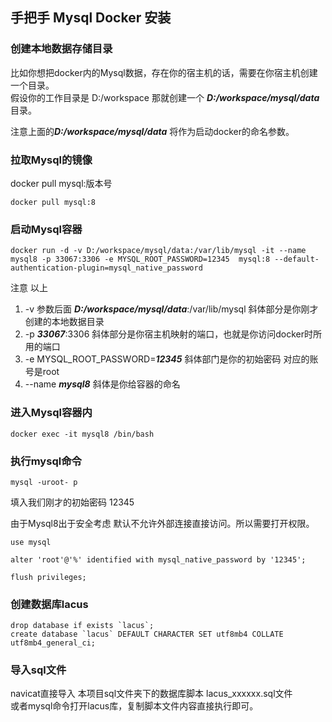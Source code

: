 ## 手把手 Mysql Docker 安装

### 创建本地数据存储目录

比如你想把docker内的Mysql数据，存在你的宿主机的话，需要在你宿主机创建一个目录。  
假设你的工作目录是 D:/workspace 那就创建一个 ***D:/workspace/mysql/data*** 目录。

注意上面的***D:/workspace/mysql/data*** 将作为启动docker的命名参数。

### 拉取Mysql的镜像

docker pull mysql:版本号

```
docker pull mysql:8
```

### 启动Mysql容器

```
docker run -d -v D:/workspace/mysql/data:/var/lib/mysql -it --name mysql8 -p 33067:3306 -e MYSQL_ROOT_PASSWORD=12345  mysql:8 --default-authentication-plugin=mysql_native_password
```

注意 以上
1. -v 参数后面   ***D:/workspace/mysql/data***:/var/lib/mysql  斜体部分是你刚才创建的本地数据目录  
2. -p ***33067***:3306  斜体部分是你宿主机映射的端口，也就是你访问docker时所用的端口  
3. -e MYSQL_ROOT_PASSWORD=***12345*** 斜体部门是你的初始密码  对应的账号是root
4. --name ***mysql8*** 斜体是你给容器的命名

### 进入Mysql容器内

```
docker exec -it mysql8 /bin/bash
```

### 执行mysql命令

```
mysql -uroot- p 
```
填入我们刚才的初始密码 12345

由于Mysql8出于安全考虑 默认不允许外部连接直接访问。所以需要打开权限。

```
use mysql
```
```
alter 'root'@'%' identified with mysql_native_password by '12345';
```
```
flush privileges;
```

### 创建数据库lacus

```
drop database if exists `lacus`;
create database `lacus` DEFAULT CHARACTER SET utf8mb4 COLLATE utf8mb4_general_ci;
```

### 导入sql文件

navicat直接导入 本项目sql文件夹下的数据库脚本 lacus_xxxxxx.sql文件  
或者mysql命令打开lacus库，复制脚本文件内容直接执行即可。